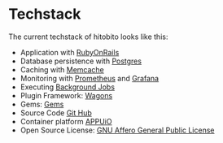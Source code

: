 # Techstack
The current techstack of hitobito looks like this:

* Application with [RubyOnRails](http://rubyonrails.org)
* Database persistence with [Postgres](https://www.postgresql.org/)
* Caching with [Memcache](http://memcached.org)
* Monitoring with [Prometheus](https://prometheus.io/) and [Grafana](https://grafana.com/)
* Executing [Background Jobs](https://github.com/collectiveidea/delayed_job)
* Plugin Framework: [Wagons](http://github.com/codez/wagons)
* Gems: [Gems](gems/README.md)
* Source Code [Git Hub](https://github.com/hitobito/)
* Container platform [APPUiO](https://www.appuio.ch)
* Open Source License: [GNU Affero General Public License](http://www.gnu.org/licenses/)
